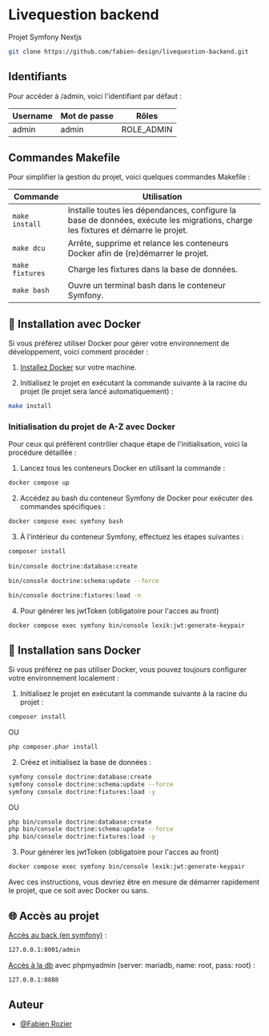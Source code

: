 # Livequestion backend

Projet Symfony Nextjs

```bash
git clone https://github.com/fabien-design/livequestion-backend.git
```

## Identifiants

Pour accéder à /admin, voici l'identifiant par défaut&nbsp;:

| Username                     | Mot de passe | Rôles                                    |
|---------------------------|--------------|------------------------------------------|
| admin       | admin          | ROLE_ADMIN                             |

## Commandes Makefile

Pour simplifier la gestion du projet, voici quelques commandes Makefile&nbsp;:

| Commande               | Utilisation                                                                                                      |
|------------------------|------------------------------------------------------------------------------------------------------------------|
| `make install`         | Installe toutes les dépendances, configure la base de données, exécute les migrations, charge les fixtures et démarre le projet.    |
| `make dcu`             | Arrête, supprime et relance les conteneurs Docker afin de (re)démarrer le projet.                                |
| `make fixtures`        | Charge les fixtures dans la base de données.                                                                     |
| `make bash`            | Ouvre un terminal bash dans le conteneur Symfony.                                                                |

## 🚀 Installation avec Docker 

Si vous préférez utiliser Docker pour gérer votre environnement de développement, voici comment procéder&nbsp;:

1. [Installez Docker](https://www.digitalocean.com/community/tutorials/how-to-install-and-use-docker-on-ubuntu-22-04) sur votre machine.

2. Initialisez le projet en exécutant la commande suivante à la racine du projet (le projet sera lancé automatiquement)&nbsp;:
```bash
make install
```

### Initialisation du projet de A-Z avec Docker

Pour ceux qui préfèrent contrôler chaque étape de l'initialisation, voici la procédure détaillée&nbsp;:

1. Lancez tous les conteneurs Docker en utilisant la commande&nbsp;:
```bash
docker compose up
```

2. Accédez au bash du conteneur Symfony de Docker pour exécuter des commandes spécifiques&nbsp;:
```bash
docker compose exec symfony bash
```

3. À l'intérieur du conteneur Symfony, effectuez les étapes suivantes&nbsp;:
```bash
composer install
  
bin/console doctrine:database:create

bin/console doctrine:schema:update --force

bin/console doctrine:fixtures:load -n
```
4. Pour générer les jwtToken (obligatoire pour l'acces au front)
```bash 
docker compose exec symfony bin/console lexik:jwt:generate-keypair
```

## 🐌 Installation sans Docker

Si vous préférez ne pas utiliser Docker, vous pouvez toujours configurer votre environnement localement&nbsp;:

1. Initialisez le projet en exécutant la commande suivante à la racine du projet&nbsp;:
```bash
composer install
```
OU
```bash
php composer.phar install
```

2. Créez et initialisez la base de données&nbsp;:
```bash
symfony console doctrine:database:create
symfony console doctrine:schema:update --force
symfony console doctrine:fixtures:load -y
```
OU
```bash
php bin/console doctrine:database:create
php bin/console doctrine:schema:update --force
php bin/console doctrine:fixtures:load -y
```

3. Pour générer les jwtToken (obligatoire pour l'acces au front)
```bash 
docker compose exec symfony bin/console lexik:jwt:generate-keypair
```

Avec ces instructions, vous devriez être en mesure de démarrer rapidement le projet, que ce soit avec Docker ou sans.

## 🌐 Accès au projet

[Accès au back (en symfony)](http://127.0.0.1:8001/admin)&nbsp;:
```bash
127.0.0.1:8001/admin
```
[Accès à la db](http://127.0.0.1:8888) avec phpmyadmin (server: mariadb, name: root, pass: root)&nbsp;:
```bash
127.0.0.1:8888
```

## Auteur

- [@Fabien Rozier](https://github.com/fabien-design)
